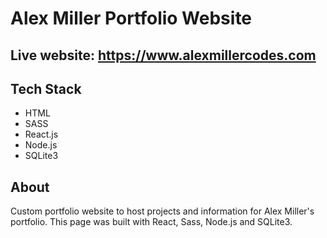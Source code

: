 # Alex Miller Portfolio Website

## Live website: https://www.alexmillercodes.com

## Tech Stack
- HTML
- SASS
- React.js
- Node.js
- SQLite3


## About
Custom portfolio website to host projects and information for Alex Miller's portfolio. This page was built with React, Sass, Node.js and SQLite3.
